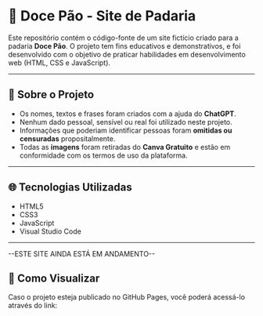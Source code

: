 # 🥖 Doce Pão - Site de Padaria

Este repositório contém o código-fonte de um site fictício criado para a padaria **Doce Pão**. O projeto tem fins educativos e demonstrativos, e foi desenvolvido com o objetivo de praticar habilidades em desenvolvimento web (HTML, CSS e JavaScript).

---

## 🧠 Sobre o Projeto

- Os nomes, textos e frases foram criados com a ajuda do **ChatGPT**.
- Nenhum dado pessoal, sensível ou real foi utilizado neste projeto.
- Informações que poderiam identificar pessoas foram **omitidas ou censuradas** propositalmente.
- Todas as **imagens** foram retiradas do **Canva Gratuito** e estão em conformidade com os termos de uso da plataforma.


---

## 🌐 Tecnologias Utilizadas

- HTML5
- CSS3
- JavaScript
- Visual Studio Code

---

--ESTE SITE AINDA ESTÁ EM ANDAMENTO--

## 🚀 Como Visualizar

Caso o projeto esteja publicado no GitHub Pages, você poderá acessá-lo através do link:


